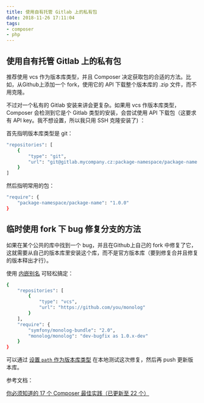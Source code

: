 ```yaml
---
title: 使用自有托管 Gitlab 上的私有包
date: 2018-11-26 17:11:04
tags:
- composer
- php
---
```


## 使用自有托管 Gitlab 上的私有包
推荐使用 vcs 作为版本库类型，并且 Composer 决定获取包的合适的方法。比如，从Github上添加一个 fork，使用它的 API 下载整个版本库的 .zip 文件，而不用克隆。

不过对一个私有的 Gitlab 安装来讲会更复杂。如果用 vcs 作版本库类型，Composer 会检测到它是个 Gitlab 类型的安装，会尝试使用 API 下载包（这要求有 API key。我不想设置，所以我只用 SSH 克隆安装了) ：

首先指明版本库类型是 git：

```bash
"repositories": [
    {
        "type": "git",
        "url": "git@gitlab.mycompany.cz:package-namespace/package-name.git"
    }
]

```

然后指明常用的包：

```bash
"require": {
    "package-namespace/package-name": "1.0.0"
}
```

## 临时使用 fork 下 bug 修复分支的方法

如果在某个公共的库中找到一个 bug，并且在Github上自己的 fork 中修复了它， 这就需要从自己的版本库里安装这个库，而不是官方版本库（要到修复合并且修复的版本释出才行）。

使用 [内嵌别名](https://getcomposer.org/doc/articles/aliases.md#require-inline-alias) 可轻松搞定：

```bash
{
    "repositories": [
        {
            "type": "vcs",
            "url": "https://github.com/you/monolog"
        }
    ],
    "require": {
        "symfony/monolog-bundle": "2.0",
        "monolog/monolog": "dev-bugfix as 1.0.x-dev"
    }
}
```

可以通过 [设置 `path` 作为版本库类型](https://getcomposer.org/doc/05-repositories.md#path) 在本地测试这次修复，然后再 push 更新版本库。

参考文档：

[你必须知道的 17 个 Composer 最佳实践（已更新至 22 个）](https://laravel-china.org/topics/7609/you-have-to-know-17-composer-best-practices-updated-to-22)
